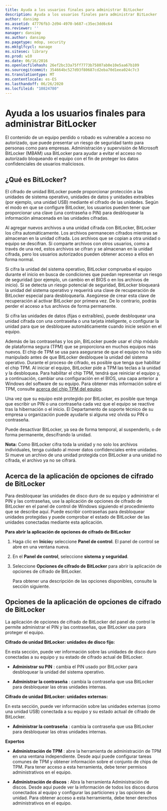 ```yaml
---
title: Ayuda a los usuarios finales para administrar BitLocker
description: Ayuda a los usuarios finales para administrar BitLocker
author: dansimp
ms.assetid: 47776fb3-2d94-4970-b687-c35ec3dd6c64
ms.reviewer: ''
manager: dansimp
ms.author: dansimp
ms.pagetype: mdop, security
ms.mktglfcycl: manage
ms.sitesec: library
ms.prod: w10
ms.date: 06/16/2016
ms.openlocfilehash: 26ef2bc33a75ff7773b75807ab0e10e5aa67b109
ms.sourcegitcommit: 354664bc527d93f80687cd2eba70d1eea024c7c3
ms.translationtype: MT
ms.contentlocale: es-ES
ms.lasthandoff: 06/26/2020
ms.locfileid: "10824780"
---
```

# Ayuda a los usuarios finales para administrar BitLocker


El contenido de un equipo perdido o robado es vulnerable a acceso no autorizado, que puede presentar un riesgo de seguridad tanto para personas como para empresas. Administración y supervisión de Microsoft BitLocker (MBAM) usa BitLocker para ayudar a evitar el acceso no autorizado bloqueando el equipo con el fin de proteger los datos confidenciales de usuarios maliciosos.

## ¿Qué es BitLocker?


El cifrado de unidad BitLocker puede proporcionar protección a las unidades de sistema operativo, unidades de datos y unidades extraíbles (por ejemplo, una unidad USB) mediante el cifrado de las unidades. Según el modo en que se configure BitLocker, los usuarios pueden tener que proporcionar una clave (una contraseña o PIN) para desbloquear la información almacenada en las unidades cifradas.

Al agregar nuevos archivos a una unidad cifrada con BitLocker, BitLocker los cifra automáticamente. Los archivos permanecen cifrados mientras se almacenan en la unidad cifrada. Los archivos que se copian a otra unidad o equipo se descifran. Si comparte archivos con otros usuarios, como a través de una red, estos archivos se cifran y se almacenan en la unidad cifrada, pero los usuarios autorizados pueden obtener acceso a ellos en forma normal.

Si cifra la unidad del sistema operativo, BitLocker comprueba el equipo durante el inicio en busca de condiciones que puedan representar un riesgo de seguridad (por ejemplo, un cambio en el BIOS o en los archivos de inicio). Si se detecta un riesgo potencial de seguridad, BitLocker bloqueará la unidad del sistema operativo y requerirá una clave de recuperación de BitLocker especial para desbloquearla. Asegúrese de crear esta clave de recuperación al activar BitLocker por primera vez. De lo contrario, podrás perder el acceso a tus archivos de forma permanente.

Si cifra las unidades de datos (fijas o extraíbles), puede desbloquear una unidad cifrada con una contraseña o una tarjeta inteligente, o configurar la unidad para que se desbloquee automáticamente cuando inicie sesión en el equipo.

Además de las contraseñas y los pin, BitLocker puede usar el chip módulo de plataforma segura (TPM) que se proporciona en muchos equipos más nuevos. El chip de TPM se usa para asegurarse de que el equipo no ha sido manipulado antes de que BitLocker desbloquee la unidad del sistema operativo. Durante el proceso de cifrado, es posible que tenga que habilitar el chip TPM. Al iniciar el equipo, BitLocker pide a TPM las teclas a la unidad y la desbloquea. Para habilitar el chip TPM, tendrá que reiniciar el equipo y, a continuación, cambiar una configuración en el BIOS, una capa anterior a Windows del software de su equipo. Para obtener más información sobre el TPM, consulte [acerca del chip TPM del equipo](about-the-computer-tpm-chip.md).

Una vez que su equipo esté protegido por BitLocker, es posible que tenga que escribir un PIN o una contraseña cada vez que el equipo se reactive tras la hibernación o el inicio. El Departamento de soporte técnico de su empresa u organización puede ayudarle si alguna vez olvida su PIN o contraseña.

Puede desactivar BitLocker, ya sea de forma temporal, al suspenderlo, o de forma permanente, descifrando la unidad.

**Nota:**  Como BitLocker cifra toda la unidad y no solo los archivos individuales, tenga cuidado al mover datos confidenciales entre unidades. Si mueve un archivo de una unidad protegida con BitLocker a una unidad no cifrada, el archivo ya no se cifrará.

 

## Acerca de la aplicación de opciones de cifrado de BitLocker


Para desbloquear las unidades de disco duro de su equipo y administrar el PIN y las contraseñas, use la aplicación de opciones de cifrado de BitLocker en el panel de control de Windows siguiendo el procedimiento que se describe aquí. Puede escribir contraseñas para desbloquear unidades protegidas y puede comprobar el estado de BitLocker de las unidades conectadas mediante esta aplicación.

**Para abrir la aplicación de opciones de cifrado de BitLocker**

1.  Haga clic en **Inicio**y seleccione **Panel de control**. El panel de control se abre en una ventana nueva.

2.  En el **Panel de control**, seleccione **sistema y seguridad**.

3.  Seleccione **Opciones de cifrado de BitLocker** para abrir la aplicación de opciones de cifrado de BitLocker.

    Para obtener una descripción de las opciones disponibles, consulte la sección siguiente.

## Opciones de la aplicación de opciones de cifrado de BitLocker


La aplicación de opciones de cifrado de BitLocker del panel de control le permite administrar el PIN y las contraseñas, que BitLocker usa para proteger el equipo.

**Cifrado de unidad BitLocker: unidades de disco fijo:**

En esta sección, puede ver información sobre las unidades de disco duro conectadas a su equipo y su estado de cifrado actual de BitLocker.

-   **Administrar su PIN** : cambia el PIN usado por BitLocker para desbloquear la unidad del sistema operativo.

-   **Administrar la contraseña** : cambia la contraseña que usa BitLocker para desbloquear las otras unidades internas.

**Cifrado de unidad BitLocker: unidades externas:**

En esta sección, puede ver información sobre las unidades externas (como una unidad USB) conectada a su equipo y su estado actual de cifrado de BitLocker.

-   **Administrar la contraseña** : cambia la contraseña que usa BitLocker para desbloquear las otras unidades internas.

**Expertos**

-   **Administración de TPM** : abre la herramienta de administración de TPM en una ventana independiente. Desde aquí puede configurar tareas comunes de TPM y obtener información sobre el conjunto de chips de TPM. Para tener acceso a esta herramienta, debe tener permisos administrativos en el equipo.

-   **Administración de discos** : Abra la herramienta Administración de discos. Desde aquí puede ver la información de todos los discos duros conectados al equipo y configurar las particiones y las opciones de unidad. Para obtener acceso a esta herramienta, debe tener derechos administrativos en el equipo.

 

 





